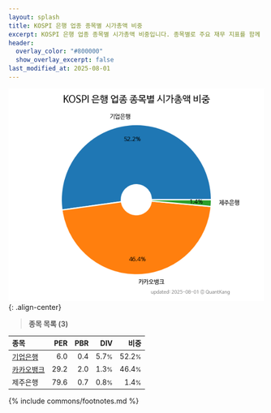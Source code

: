 ```yaml
---
layout: splash
title: KOSPI 은행 업종 종목별 시가총액 비중
excerpt: KOSPI 은행 업종 종목별 시가총액 비중입니다. 종목별로 주요 재무 지표를 함께 표시합니다.
header:
  overlay_color: "#800000"
  show_overlay_excerpt: false
last_modified_at: 2025-08-01
---
```



![KOSPI 은행 업종 종목별 시가총액 비중](/stats/sector/images/kospi_업종_은행_종목.png){: .align-center}


> **종목 목록 (3)**<a id="list"></a>

| **종목** | **PER** | **PBR** | **DIV** | **비중** |
| :------- | ------: | ------: | ------: | -------: |
| [기업은행](/024110/) | 6.0 | 0.4 | 5.7<small>%</small> | 52.2<small>%</small> |
| [카카오뱅크](/323410/) | 29.2 | 2.0 | 1.3<small>%</small> | 46.4<small>%</small> |
| 제주은행 | 79.6 | 0.7 | 0.8<small>%</small> | 1.4<small>%</small> |

{% include commons/footnotes.md %}